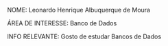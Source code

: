 NOME:
Leonardo Henrique Albuquerque de Moura

ÁREA DE INTERESSE:
Banco de Dados

INFO RELEVANTE:
Gosto de estudar Bancos de Dados
